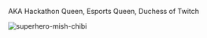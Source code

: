 AKA Hackathon Queen, Esports Queen, Duchess of Twitch

![superhero-mish-chibi](https://cdn.shopify.com/s/files/1/0066/9987/6409/products/DieCutStickers-3x4-1Pack_preview_1595851328795.png)
